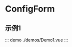 <script setup>
  import Demo1 from './demos/Demo1.vue'
</script>

# ConfigForm

## 示例1

::: demo
./demos/Demo1.vue
:::
